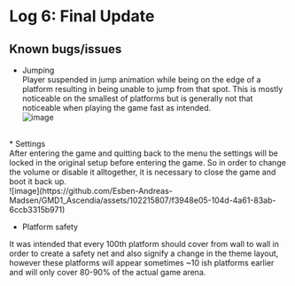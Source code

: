 # Log 6: Final Update


## Known bugs/issues

* Jumping </br>
Player suspended in jump animation while being on the edge of a platform resulting in being unable to jump from that spot. This is mostly noticeable on the smallest of platforms but is generally not that noticeable when playing the game fast as intended. </br>
![image](https://github.com/Esben-Andreas-Madsen/GMD1_Ascendia/assets/102215807/1d28d315-afdb-44e8-8b67-1ece2ed1fe10)
</br>
* Settings </br>
After entering the game and quitting back to the menu the settings will be locked in the original setup before entering  the game. So in order to change the volume or disable it alltogether, it is necessary to close the game and boot it back up. </br> ![image](https://github.com/Esben-Andreas-Madsen/GMD1_Ascendia/assets/102215807/f3948e05-104d-4a61-83ab-6ccb3315b971)
 </br>

 
* Platform safety

It was intended that every 100th platform should cover from wall to wall in order to create a safety net and also signify a change in the theme layout, however these platforms will appear sometimes ~10 ish platforms earlier and will only cover 80-90% of the actual game arena.





